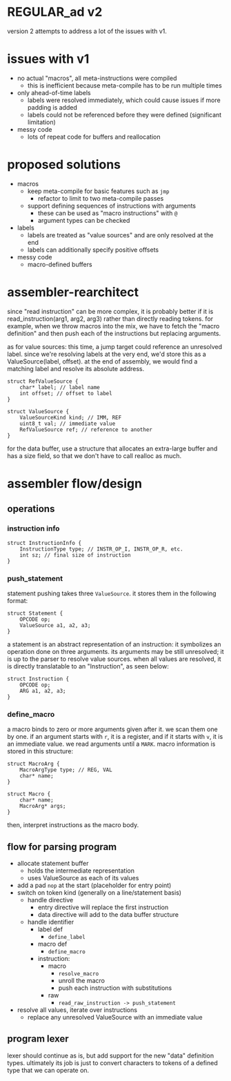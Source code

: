 
# REGULAR_ad v2

version 2 attempts to address a lot of the issues with v1.

# issues with v1

+ no actual "macros", all meta-instructions were compiled
    + this is inefficient because meta-compile has to be run multiple times
+ only ahead-of-time labels
    + labels were resolved immediately, which could cause issues if more padding is added
    + labels could not be referenced before they were defined (significant limitation)
+ messy code
    + lots of repeat code for buffers and reallocation

# proposed solutions
+ macros
    + keep meta-compile for basic features such as `jmp`
        + refactor to limit to two meta-compile passes
    + support defining sequences of instructions with arguments
        + these can be used as "macro instructions" with `@`
        + argument types can be checked
+ labels
    + labels are treated as "value sources" and are only resolved at the end
    + labels can additionally specify positive offsets
+ messy code
    + macro-defined buffers

# assembler-rearchitect

since "read instruction" can be more complex, it is probably better if it is read_instruction(arg1, arg2, arg3) rather than directly reading tokens. for example, when we throw macros into the mix, we have to fetch the "macro definition" and then push each of the instructions but replacing arguments.

as for value sources: this time, a jump target could reference an unresolved label. since we're resolving labels at the very end, we'd store this as a ValueSource(label, offset). at the end of assembly, we would find a matching label and resolve its absolute address.

```
struct RefValueSource {
    char* label; // label name
    int offset; // offset to label
}

struct ValueSource {
    ValueSourceKind kind; // IMM, REF
    uint8_t val; // immediate value
    RefValueSource ref; // reference to another
}
```

for the data buffer, use a structure that allocates an extra-large buffer and has a size field, so that we don't have to call realloc as much.

# assembler flow/design

## operations

### instruction info

```
struct InstructionInfo {
    InstructionType type; // INSTR_OP_I, INSTR_OP_R, etc.
    int sz; // final size of instruction
}
```

### push_statement

statement pushing takes three `ValueSource`. it stores them in the following format:

```
struct Statement {
    OPCODE op;
    ValueSource a1, a2, a3;
}
```

a statement is an abstract representation of an instruction: it symbolizes an operation done on three arguments. its arguments may be still unresolved; it is up to the parser to resolve value sources. when all values are resolved, it is directly translatable to an "Instruction", as seen below:

```
struct Instruction {
    OPCODE op;
    ARG a1, a2, a3;
}
```

### define_macro

a macro binds to zero or more arguments given after it. we scan them one by one. if an argument starts with `r`, it is a register, and if it starts with `v`, it is an immediate value. we read arguments until a `MARK`. macro information is stored in this structure:

```
struct MacroArg {
    MacroArgType type; // REG, VAL
    char* name;
}

struct Macro {
    char* name;
    MacroArg* args;
}
```

then, interpret instructions as the macro body.

## flow for parsing program
+ allocate statement buffer
    + holds the intermediate representation
    + uses ValueSource as each of its values
+ add a pad `nop` at the start (placeholder for entry point)
+ switch on token kind (generally on a line/statement basis)
    + handle directive
        + entry directive will replace the first instruction
        + data directive will add to the data buffer structure
    + handle identifier
        + label def
            + `define_label`
        + macro def
            + `define_macro`
        + instruction:
            + macro
                + `resolve_macro`
                + unroll the macro
                + push each instruction with substitutions
            + raw
                + `read_raw_instruction -> push_statement`
+ resolve all values, iterate over instructions
    + replace any unresolved ValueSource with an immediate value

## program lexer
lexer should continue as is, but add support for the new "data" definition types.
ultimately its job is just to convert characters to tokens of a defined type that we can operate on.
